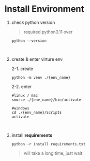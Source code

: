 # Install Environment

1.  check python version

    > required python3.11 over

    ```
    python --version
    ```

    <br>

2.  create & enter virture env

    2-1. create

    ```
    python -m venv ./{env_name}
    ```

    2-2. enter

    ```
    #linux / mac
    source ./{env_name}/bin/activate

    #windows
    cd ./{env_name}/Scripts
    activate
    ```

    <br>

3.  install **requirements**

    ```
    python -r install requirements.txt
    ```

    > will take a long time, just wait
